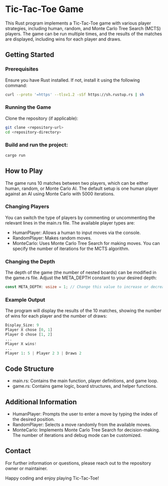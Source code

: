 
# Tic-Tac-Toe Game
This Rust program implements a Tic-Tac-Toe game with various player strategies, including human, random, and Monte Carlo Tree Search (MCTS) players. The game can be run multiple times, and the results of the matches are displayed, including wins for each player and draws.

## Getting Started
### Prerequisites
Ensure you have Rust installed. If not, install it using the following command:

```sh
curl --proto '=https' --tlsv1.2 -sSf https://sh.rustup.rs | sh
```
### Running the Game
Clone the repository (if applicable):

```sh
git clone <repository-url>
cd <repository-directory>
```

### Build and run the project:

```sh
cargo run
```

## How to Play
The game runs 10 matches between two players, which can be either human, random, or Monte Carlo AI. The default setup is one human player against an AI using Monte Carlo with 5000 iterations.

### Changing Players
You can switch the type of players by commenting or uncommenting the relevant lines in the main.rs file. The available player types are:

- HumanPlayer: Allows a human to input moves via the console.
- RandomPlayer: Makes random moves.
- MonteCarlo: Uses Monte Carlo Tree Search for making moves. You can specify the number of iterations for the MCTS algorithm.

### Changing the Depth
The depth of the game (the number of nested boards) can be modified in the game.rs file. Adjust the META_DEPTH constant to your desired depth:

```rust
const META_DEPTH: usize = 1; // Change this value to increase or decrease the depth
```

### Example Output
The program will display the results of the 10 matches, showing the number of wins for each player and the number of draws:

```python
Display_Size: 9
Player X chose [0, 1]
Player O chose [1, 2]
...
Player X wins!
...
Player 1: 5 | Player 2 3 | Draws 2
```

## Code Structure
- main.rs: Contains the main function, player definitions, and game loop.
- game.rs: Contains game logic, board structures, and helper functions.

## Additional Information
- HumanPlayer: Prompts the user to enter a move by typing the index of the desired position.
- RandomPlayer: Selects a move randomly from the available moves.
- MonteCarlo: Implements Monte Carlo Tree Search for decision-making. The number of iterations and debug mode can be customized.

## Contact
For further information or questions, please reach out to the repository owner or maintainer.

Happy coding and enjoy playing Tic-Tac-Toe!
